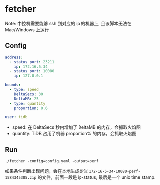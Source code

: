 # fetcher

Note: 中控机需要能够 ssh 到对应的 ip 的机器上, 且该脚本无法在 Mac/Windows 上运行

## Config

```yaml
address:
  - status_port: 23211
    ip: 172.16.5.34
  - status_port: 10080
    ip: 127.0.0.1

bounds:
  - type: speed
    DeltaSecs: 30
    DeltaMB: 25
  - type: quantity
    proportion: 0.6

user: tidb
```

* speed: 在 DeltaSecs 秒内增加了 DeltaMB 的内存，会抓取火焰图
* quantity: TiDB 占用了机器 proportion% 的内存，会抓取火焰图

## Run

```
./fetcher -config=config.yaml -output=perf
```

如果条件判断出现问题，会在本地生成类似 `172-16-5-34-10080-perf-1584345385.zip` 的文件，前面一段是 ip-status, 最后是一个 unix time stamp.
